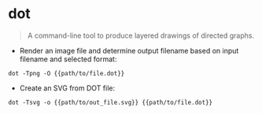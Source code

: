 # dot

> A command-line tool to produce layered drawings of directed graphs.

- Render an image file and determine output filename based on input filename and selected format:

`dot -Tpng -O {{path/to/file.dot}}`

- Create an SVG from DOT file:

`dot -Tsvg -o {{path/to/out_file.svg}} {{path/to/file.dot}}`
